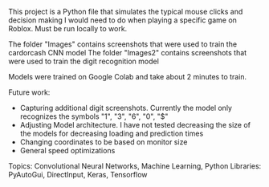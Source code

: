 This project is a Python file that simulates the typical mouse clicks 
and decision making I would need to do when playing a specific game on Roblox.
Must be run locally to work.

The folder "Images" contains screenshots that were used to train the cardorcash CNN model
The folder "Images2" contains screenshots that were used to train the digit recognition model

Models were trained on Google Colab and take about 2 minutes to train.

Future work:
* Capturing additional digit screenshots. Currently the model only recognizes the symbols "1", "3", "6", "0", "$"
* Adjusting Model architecture. I have not tested decreasing the size of the models for decreasing loading and prediction times
* Changing coordinates to be based on monitor size 
* General speed optimizations

Topics: Convolutional Neural Networks, Machine Learning, Python
Libraries: PyAutoGui, DirectInput, Keras, Tensorflow
